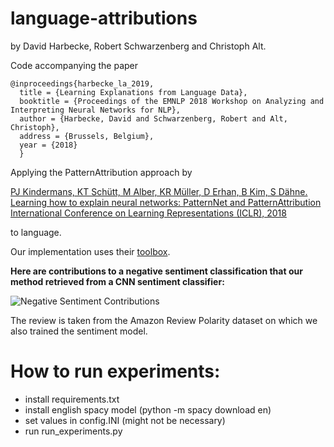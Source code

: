 # language-attributions
by David Harbecke, Robert Schwarzenberg and Christoph Alt.

Code accompanying the paper

```
@inproceedings{harbecke_la_2019,
  title = {Learning Explanations from Language Data},
  booktitle = {Proceedings of the EMNLP 2018 Workshop on Analyzing and Interpreting Neural Networks for NLP},
  author = {Harbecke, David and Schwarzenberg, Robert and Alt, Christoph},
  address = {Brussels, Belgium},
  year = {2018}
  }

```

Applying the PatternAttribution approach by

[PJ Kindermans, KT Schütt, M Alber, KR Müller, D Erhan, B Kim, S Dähne. Learning how to explain neural networks: PatternNet and PatternAttribution International Conference on Learning Representations (ICLR), 2018](https://arxiv.org/abs/1705.05598)

to language. 

Our implementation uses their [toolbox](https://github.com/albermax/innvestigate). 


**Here are contributions to a negative sentiment classification that our method retrieved from a CNN sentiment classifier:**

![Negative Sentiment Contributions](https://github.com/rbtsbg/language-attributions-1/blob/master/images/negative_sentiment.png)

The review is taken from the Amazon Review Polarity dataset on which we also trained the sentiment model. 

# How to run experiments:

- install requirements.txt
- install english spacy model (python -m spacy download en)
- set values in config.INI (might not be necessary)
- run run_experiments.py
